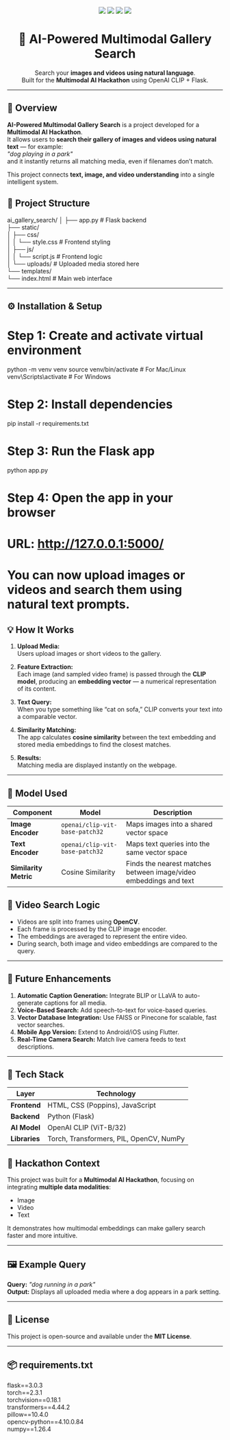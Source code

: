 <p align="center">
  <img src="https://img.shields.io/badge/Python-3.10+-blue?logo=python">
  <img src="https://img.shields.io/badge/Flask-3.0-black?logo=flask">
  <img src="https://img.shields.io/badge/OpenAI%20CLIP-ViT%2FB32-green?logo=openai">
  <img src="https://img.shields.io/badge/Status-Active-success?style=flat">
</p>

<h1 align="center">🧠 AI-Powered Multimodal Gallery Search</h1>

<p align="center">
  Search your <b>images and videos using natural language</b>.<br>
  Built for the <b>Multimodal AI Hackathon</b> using OpenAI CLIP + Flask.
</p>

---

## 🚀 Overview
**AI-Powered Multimodal Gallery Search** is a project developed for a **Multimodal AI Hackathon**.  
It allows users to **search their gallery of images and videos using natural text** — for example:  
_"dog playing in a park"_  
and it instantly returns all matching media, even if filenames don’t match.

This project connects **text, image, and video understanding** into a single intelligent system.
## 📂 Project Structure
ai_gallery_search/
│
├── app.py                    # Flask backend  
├── static/  
│   ├── css/  
│   │   └── style.css         # Frontend styling  
│   ├── js/  
│   │   └── script.js         # Frontend logic  
│   └── uploads/              # Uploaded media stored here  
└── templates/  
    └── index.html            # Main web interface  

---


## ⚙️ Installation & Setup

# Step 1: Create and activate virtual environment
python -m venv venv
source venv/bin/activate    # For Mac/Linux
venv\Scripts\activate       # For Windows

# Step 2: Install dependencies
pip install -r requirements.txt

# Step 3: Run the Flask app
python app.py

# Step 4: Open the app in your browser
# URL: http://127.0.0.1:5000/

# You can now upload images or videos and search them using natural text prompts.


## 💡 How It Works

1. **Upload Media:**  
   Users upload images or short videos to the gallery.

2. **Feature Extraction:**  
   Each image (and sampled video frame) is passed through the **CLIP model**, producing an **embedding vector** — a numerical representation of its content.

3. **Text Query:**  
   When you type something like “cat on sofa,” CLIP converts your text into a comparable vector.

4. **Similarity Matching:**  
   The app calculates **cosine similarity** between the text embedding and stored media embeddings to find the closest matches.

5. **Results:**  
   Matching media are displayed instantly on the webpage.

---

## 🧠 Model Used

| Component | Model | Description |
|------------|--------|-------------|
| **Image Encoder** | `openai/clip-vit-base-patch32` | Maps images into a shared vector space |
| **Text Encoder** | `openai/clip-vit-base-patch32` | Maps text queries into the same vector space |
| **Similarity Metric** | Cosine Similarity | Finds the nearest matches between image/video embeddings and text |
## 🎥 Video Search Logic
- Videos are split into frames using **OpenCV**.  
- Each frame is processed by the CLIP image encoder.  
- The embeddings are averaged to represent the entire video.  
- During search, both image and video embeddings are compared to the query.

---

## 🔮 Future Enhancements
1. **Automatic Caption Generation:** Integrate BLIP or LLaVA to auto-generate captions for all media.  
2. **Voice-Based Search:** Add speech-to-text for voice-based queries.  
3. **Vector Database Integration:** Use FAISS or Pinecone for scalable, fast vector searches.  
4. **Mobile App Version:** Extend to Android/iOS using Flutter.  
5. **Real-Time Camera Search:** Match live camera feeds to text descriptions.

---

## 🧩 Tech Stack
| Layer | Technology |
|--------|-------------|
| **Frontend** | HTML, CSS (Poppins), JavaScript |
| **Backend** | Python (Flask) |
| **AI Model** | OpenAI CLIP (ViT-B/32) |
| **Libraries** | Torch, Transformers, PIL, OpenCV, NumPy |
## 🏁 Hackathon Context
This project was built for a **Multimodal AI Hackathon**, focusing on integrating **multiple data modalities**:  
- Image  
- Video  
- Text  

It demonstrates how multimodal embeddings can make gallery search faster and more intuitive.

---

## 🖼️ Example Query
**Query:** _"dog running in a park"_  
**Output:** Displays all uploaded media where a dog appears in a park setting.

---

## 📜 License
This project is open-source and available under the **MIT License**.

---

## 📦 requirements.txt
flask==3.0.3  
torch==2.3.1  
torchvision==0.18.1  
transformers==4.44.2  
pillow==10.4.0  
opencv-python==4.10.0.84  
numpy==1.26.4

